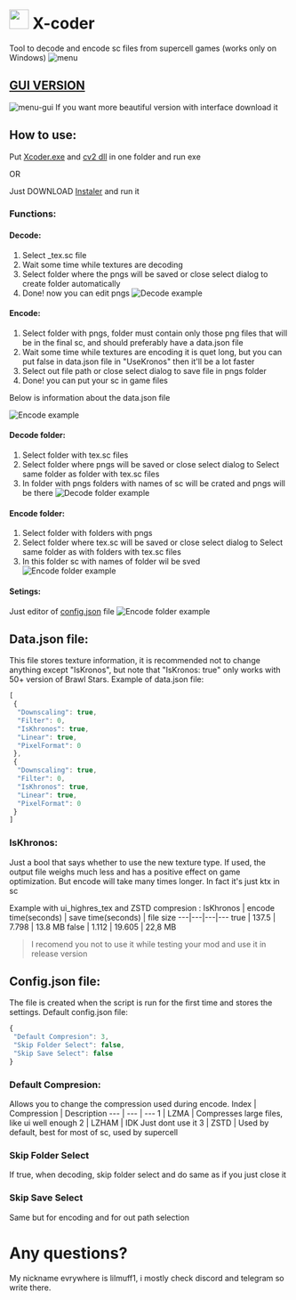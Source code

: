 # <img src="https://github.com/lilmuff2/X-coder/blob/images/icon.png?raw=true" width="35" height="35"> X-coder
Tool to decode and encode sc files from supercell games (works only on Windows) 
![menu](https://github.com/lilmuff2/X-coder/blob/images/menu.png?raw=true)
## [GUI VERSION](https://github.com/lilmuff2/X-coder/tree/PC-GUI) 
![menu-gui](https://github.com/lilmuff2/X-coder/blob/images/menu-gui.png?raw=true)
If you want more beautiful version with interface download it
## How to use:
Put [Xcoder.exe](https://github.com/lilmuff2/X-coder/releases/download/v1.1/Xcoder.exe) and [cv2 dll](https://github.com/lilmuff2/X-coder/releases/download/v1.1/opencv_world470.dll) in one folder and run exe


OR


Just DOWNLOAD [Instaler](https://github.com/lilmuff2/X-coder/releases/download/v1.1/Xcoder_instaler.exe) and run it
### Functions:
#### Decode: 
1. Select _tex.sc file
2. Wait some time while textures are decoding 
3. Select folder where the pngs will be saved or close select dialog to create folder automatically
4. Done! now you can edit pngs
![Decode example](https://github.com/lilmuff2/X-coder/blob/images/decode.png?raw=true)
#### Encode:
1. Select folder with pngs, folder must contain only those png files that will be in the final sc, and should preferably have a data.json file
2. Wait some time while textures are encoding it is quet long, but you can put false in data.json file in "UseKronos" then it'll be a lot faster
3. Select out file path or close select dialog to save file in pngs folder
4. Done! you can put your sc in game files

Below is information about the data.json file

   
![Encode example](https://github.com/lilmuff2/X-coder/blob/images/encode.png?raw=true)
#### Decode folder: 
1. Select folder with tex.sc files
2. Select folder where pngs will be saved or close select dialog to Select same folder as folder with tex.sc files
3. In folder with pngs folders with names of sc will be crated and pngs will be there
![Decode folder example](https://github.com/lilmuff2/X-coder/blob/images/decodefolder.png?raw=true) 
#### Encode folder: 
1. Select folder with folders with pngs
2. Select folder where tex.sc will be saved or close select dialog to Select same folder as with folders with tex.sc files
3. In this folder sc with names of folder wil be sved
![Encode folder example](https://github.com/lilmuff2/X-coder/blob/images/encodefolder.png?raw=true)
#### Setings: 
Just editor of [config.json](#Config.json-file) file
![Encode folder example](https://github.com/lilmuff2/X-coder/blob/images/setings.png?raw=true)
## Data.json file:
This file stores texture information, it is recommended not to change anything except "IsKronos", but note that "IsKronos: true" only works with 50+ version of Brawl Stars.
Example of data.json file:
```javascript
[
 {
  "Downscaling": true,
  "Filter": 0,
  "IsKhronos": true,
  "Linear": true,
  "PixelFormat": 0
 },
 {
  "Downscaling": true,
  "Filter": 0,
  "IsKhronos": true,
  "Linear": true,
  "PixelFormat": 0
 }
]
```
### IsKhronos:
Just a bool that says whether to use the new texture type. If used, the output file weighs much less and has a positive effect on game optimization. But encode will take many times longer.
In fact it's just ktx in sc

Example with ui_highres_tex and ZSTD compresion :
IsKhronos | encode time(seconds) | save time(seconds)  | file size
---|---|---|---
true | 137.5 | 7.798 | 13.8 MB
false | 1.112 | 19.605 | 22,8 MB
> I recomend you not to use it while testing your mod and use it in release version 
## Config.json file:
The file is created when the script is run for the first time and stores the settings.
Default config.json file:
```javascript
{
 "Default Compresion": 3,
 "Skip Folder Select": false,
 "Skip Save Select": false
}
```
### Default Compresion:
Allows you to change the compression used during encode. 
Index | Compression | Description
--- | --- | ---
1 | LZMA | Compresses large files, like ui well enough
2 | LZHAM | IDK Just dont use it
3 | ZSTD | Used by default, best for most of sc, used by supercell
### Skip Folder Select 
If true, when decoding, skip folder select and do same as if you just close it 
### Skip Save Select
Same but for encoding and for out path selection

# Any questions?
My nickname evrywhere is lilmuff1, i mostly check discord and telegram so write there.
